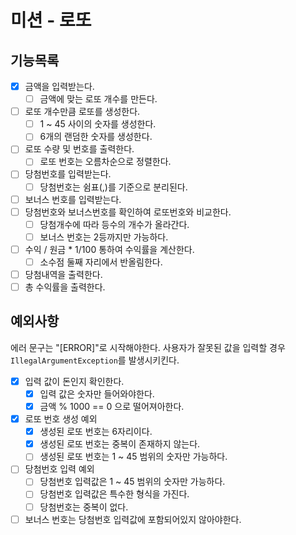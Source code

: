 # 미션 - 로또

## 기능목록

- [X] 금액을 입력받는다.
  - [ ] 금액에 맞는 로또 개수를 만든다.
- [ ] 로또 개수만큼 로또를 생성한다.
  - [ ] 1 ~ 45 사이의 숫자를 생성한다.
  - [ ] 6개의 랜덤한 숫자를 생성한다.
- [ ] 로또 수량 및 번호를 출력한다.
  - [ ] 로또 번호는 오름차순으로 정렬한다.
- [ ] 당첨번호를 입력받는다.
  - [ ] 당첨번호는 쉼표(,)를 기준으로 분리된다.
- [ ] 보너스 번호를 입력받는다.
- [ ] 당첨번호와 보너스번호를 확인하여 로또번호와 비교한다.
  - [ ] 당첨개수에 따라 등수의 개수가 올라간다.
  - [ ] 보너스 번호는 2등까지만 가능하다.
- [ ] 수익 / 원금 * 1/100 통하여 수익률을 계산한다.
  - [ ] 소수점 둘째 자리에서 반올림한다.
- [ ] 당첨내역을 출력한다.
- [ ] 총 수익률을 출력한다. 

## 예외사항
에러 문구는 "[ERROR]"로 시작해야한다.
사용자가 잘못된 값을 입력할 경우 `IllegalArgumentException`를 발생시키킨다.
- [X] 입력 값이 돈인지 확인한다. 
  - [X] 입력 값은 숫자만 들어와야한다.
  - [X] 금액 % 1000 == 0 으로 떨어져아한다.
- [X] 로또 번호 생성 예외
  - [X] 생성된 로또 번호는 6자리이다.
  - [X] 생성된 로또 번호는 중복이 존재하지 않는다.
  - [ ] 생성된 로또 번호는 1 ~ 45 범위의 숫자만 가능하다.
- [ ] 당첨번호 입력 예외
  - [ ] 당첨번호 입력값은 1 ~ 45 범위의 숫자만 가능하다.
  - [ ] 당첨번호 입력값은 특수한 형식을 가진다.
  - [ ] 당첨번호는 중복이 없다.
- [ ] 보너스 번호는 당첨번호 입력값에 포함되어있지 않아야한다.